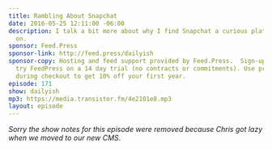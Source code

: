 ```yaml
---
title: Rambling About Snapchat
date: 2016-05-25 12:11:00 -06:00
description: I talk a bit more about why I find Snapchat a curious platform to play
  on.
sponsor: Feed.Press
sponsor-link: http://feed.press/dailyish
sponsor-copy: Hosting and feed support provided by Feed.Press.  Sign-up today and
  try FeedPress on a 14 day trial (no contracts or commitments). Use promo code "dailyish"
  during checkout to get 10% off your first year.
episode: 171
show: dailyish
mp3: https://media.transistor.fm/4e2101e8.mp3
layout: episode
---
```


<em>Sorry the show notes for this episode were removed because Chris got lazy when we moved to our new CMS</em>.
